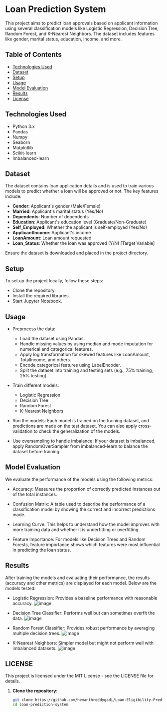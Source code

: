 # Loan Prediction System

This project aims to predict loan approvals based on applicant information using several classification models like Logistic Regression, Decision Tree, Random Forest, and K-Nearest Neighbors. The dataset includes features like gender, marital status, education, income, and more. 

## Table of Contents
- [Technologies Used](#technologies-used)
- [Dataset](#dataset)
- [Setup](#setup)
- [Usage](#usage)
- [Model Evaluation](#model-evaluation)
- [Results](#results)
- [License](#license)

## Technologies Used

- Python 3.x
- Pandas
- Numpy
- Seaborn
- Matplotlib
- Scikit-learn
- Imbalanced-learn

## Dataset

The dataset contains loan application details and is used to train various models to predict whether a loan will be approved or not. The key features include:

- **Gender**: Applicant's gender (Male/Female)
- **Married**: Applicant's marital status (Yes/No)
- **Dependents**: Number of dependents
- **Education**: Applicant's education level (Graduate/Non-Graduate)
- **Self_Employed**: Whether the applicant is self-employed (Yes/No)
- **ApplicantIncome**: Applicant's income
- **LoanAmount**: Loan amount requested
- **Loan_Status**: Whether the loan was approved (Y/N) [Target Variable]

Ensure the dataset is downloaded and placed in the project directory.

## Setup

To set up the project locally, follow these steps:
- Clone the repository.
- Install the required libraries.
- Start Jupyter Notebook.


## Usage
- Preprocess the data:

  - Load the dataset using Pandas.
  - Handle missing values by using median and mode imputation for numerical and categorical features.
  - Apply log transformation for skewed features like LoanAmount, TotalIncome, and others.
  - Encode categorical features using LabelEncoder.
  - Split the dataset into training and testing sets (e.g., 75% training, 25% testing).

- Train different models:
  
  - Logistic Regression
  - Decision Tree
  - Random Forest
  - K-Nearest Neighbors
  
- Run the models: Each model is trained on the training dataset, and predictions are made on the test dataset. You can also apply cross-validation to check the generalization of the models.
  
- Use oversampling to handle imbalance: If your dataset is imbalanced, apply RandomOverSampler from imbalanced-learn to balance the dataset before training.

## Model Evaluation
We evaluate the performance of the models using the following metrics:

- Accuracy: Measures the proportion of correctly predicted instances out of the total instances.

- Confusion Matrix: A table used to describe the performance of a classification model by showing the correct and incorrect predictions made.

- Learning Curve: This helps to understand how the model improves with more training data and whether it is underfitting or overfitting.

- Feature Importance: For models like Decision Trees and Random Forests, feature importance shows which features were most influential in predicting the loan status.

## Results
After training the models and evaluating their performance, the results (accuracy and other metrics) are displayed for each model. Below are the models tested:

- Logistic Regression: Provides a baseline performance with reasonable accuracy.
  ![image](https://github.com/user-attachments/assets/577f401f-cd02-4721-b468-ef62dbf1b2a0)
  
- Decision Tree Classifier: Performs well but can sometimes overfit the data.
  ![image](https://github.com/user-attachments/assets/57ddab2a-dc5e-4a2d-a55e-ff820ad32815)

- Random Forest Classifier: Provides robust performance by averaging multiple decision trees.
  ![image](https://github.com/user-attachments/assets/98af9c02-6bce-4e5e-9295-068c3f9eca0c)

- K-Nearest Neighbors: Simpler model but might not perform well with imbalanced datasets.
  ![image](https://github.com/user-attachments/assets/6ba9c5c6-6dfe-45f5-bcdc-f4b6d0097474)

## LICENSE
This project is licensed under the MIT License - see the LICENSE file for details.

1. **Clone the repository**:
   ```bash
   git clone https://github.com/hemanthreddygadi/Loan-Eligibility-Prediction
   cd loan-prediction-system

